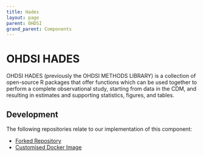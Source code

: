 ```yaml
---
title: Hades
layout: page
parent: OHDSI
grand_parent: Components
---
```


# OHDSI HADES
OHDSI HADES (previously the OHDSI METHODS LIBRARY) is a collection of open-source R packages that offer functions which can be used together to perform a complete observational study, starting from data in the CDM, and resulting in estimates and supporting statistics, figures, and tables. 

## Development
The following repositories relate to our implementation of this component:
* [Forked Repository](https://github.com/lsc-sde/fork-ohdsi-hades)
* [Customised Docker Image](https://github.com/lsc-sde/docker-ohdsi-hades)